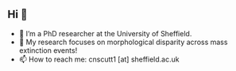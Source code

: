 ## Hi 👋 

- 🔭 I’m a PhD researcher at the University of Sheffield.  
- 🦖 My research focuses on morphological disparity across mass extinction events!  
- 📫 How to reach me: cnscutt1 [at] sheffield.ac.uk  
